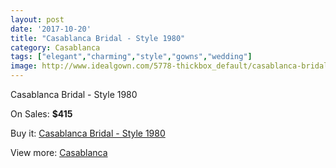 ```yaml
---
layout: post
date: '2017-10-20'
title: "Casablanca Bridal - Style 1980"
category: Casablanca
tags: ["elegant","charming","style","gowns","wedding"]
image: http://www.idealgown.com/5778-thickbox_default/casablanca-bridal-style-1980.jpg
---
```

Casablanca Bridal - Style 1980

On Sales: **$415**
<a href="https://www.idealgown.com/en/casablanca/2510-casablanca-bridal-style-1980.html"><amp-img layout="responsive" width="600" height="600" src="//www.idealgown.com/5778-thickbox_default/casablanca-bridal-style-1980.jpg" alt="Casablanca Bridal - Style 1980 0" /></a>
<a href="https://www.idealgown.com/en/casablanca/2510-casablanca-bridal-style-1980.html"><amp-img layout="responsive" width="600" height="600" src="//www.idealgown.com/5779-thickbox_default/casablanca-bridal-style-1980.jpg" alt="Casablanca Bridal - Style 1980 1" /></a>

Buy it: [Casablanca Bridal - Style 1980](https://www.idealgown.com/en/casablanca/2510-casablanca-bridal-style-1980.html "Casablanca Bridal - Style 1980")

View more: [Casablanca](https://www.idealgown.com/en/31-casablanca "Casablanca")